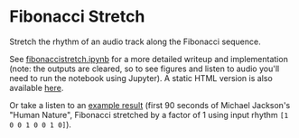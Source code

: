 # Fibonacci Stretch

Stretch the rhythm of an audio track along the Fibonacci sequence.

See [fibonaccistretch.ipynb](fibonaccistretch.ipynb) for a more detailed writeup and implementation (note: the outputs are cleared, so to see figures and listen to audio you'll need to run the notebook using Jupyter). A static HTML version is also available [here](http://usdivad.com/fibonaccistretch).

Or take a listen to an [example result](data/out_humannature_90s_stretched.mp3) (first 90 seconds of Michael Jackson's "Human Nature", Fibonacci stretched by a factor of 1 using input rhythm `[1 0 0 1 0 0 1 0]`).